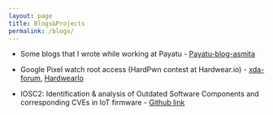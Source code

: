 ```yaml
---
layout: page
title: Blogs&Projects
permalink: /blogs/
---
```


* Some blogs that I wrote while working at Payatu - [Payatu-blog-asmita](https://payatu.com/author/asmita-jha/)

* Google Pixel watch root access (HardPwn contest at Hardwear.io) - [xda-forum](https://forum.xda-developers.com/t/how-to-root-google-pixel-watch-using-magisk.4592737/), [HardwearIo](https://media.hardwear.io/hardpwn-usa-2023/)

* IOSC2: Identification & analysis of Outdated Software Components and corresponding CVEs in IoT firmware - [Github link](https://github.com/asmitaj08/IOSC2)
